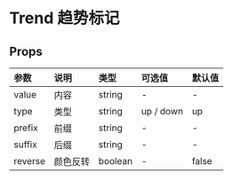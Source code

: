 # Trend 趋势标记

## Props

| 参数    | 说明     | 类型    | 可选值    | 默认值 |
| :------ | :------- | :------ | :-------- | :----- |
| value   | 内容     | string  | -         | -      |
| type    | 类型     | string  | up / down | up     |
| prefix  | 前缀     | string  | -         | -      |
| suffix  | 后缀     | string  | -         | -      |
| reverse | 颜色反转 | boolean | -         | false  |